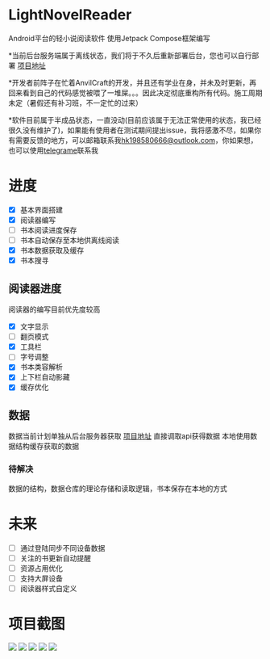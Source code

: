 # LightNovelReader
 Android平台的轻小说阅读软件
 使用Jetpack Compose框架编写
 
 *当前后台服务端属于离线状态，我们将于不久后重新部署后台，您也可以自行部署 [项目地址](https://github.com/dmzz-yyhyy/LightNovelReaderBackground)
 
 *开发者前阵子在忙着AnvilCraft的开发，并且还有学业在身，并未及时更新，再回来看到自己的代码感觉被喂了一堆屎。。。因此决定彻底重构所有代码。施工周期未定（暑假还有补习班，不一定忙的过来）

 *软件目前属于半成品状态，一直没动(目前应该属于无法正常使用的状态，我已经很久没有维护了)，如果能有使用者在测试期间提出issue，我将感激不尽，如果你有需要反馈的地方，可以邮箱联系我<hk198580666@outlook.com>，你如果想，也可以使用[telegrame](https://t.me/NightFIsh2009)联系我
# 进度
 - [x] 基本界面搭建
 - [x] 阅读器编写
 - [ ] 书本阅读进度保存
 - [ ] 书本自动保存至本地供离线阅读
 - [x] 书本数据获取及缓存
 - [x] 书本搜寻
 ## 阅读器进度
 阅读器的编写目前优先度较高
 - [x] 文字显示
 - [ ] 翻页模式
 - [x] 工具栏
 - [ ] 字号调整
 - [x] 书本类容解析
 - [x] 上下栏自动影藏
 - [x] 缓存优化
 ## 数据
 数据当前计划单独从后台服务器获取 [项目地址](https://github.com/dmzz-yyhyy/LightNovelReaderBackground)
 直接调取api获得数据
 本地使用数据结构缓存获取的数据
 ### 待解决
 数据的结构，数据仓库的理论存储和读取逻辑，书本保存在本地的方式
# 未来
 - [ ] 通过登陆同步不同设备数据
 - [ ] 关注的书更新自动提醒
 - [ ] 资源占用优化
 - [ ] 支持大屏设备
 - [ ] 阅读器样式自定义
# 项目截图
![](https://github.com/dmzz-yyhyy/LightNovelReader/blob/master/Camera%20Roll/1.png?raw=true)
![](https://github.com/dmzz-yyhyy/LightNovelReader/blob/master/Camera%20Roll/2.png?raw=true)
![](https://github.com/dmzz-yyhyy/LightNovelReader/blob/master/Camera%20Roll/3.png?raw=true)
![](https://github.com/dmzz-yyhyy/LightNovelReader/blob/master/Camera%20Roll/4.png?raw=true)
![](https://github.com/dmzz-yyhyy/LightNovelReader/blob/master/Camera%20Roll/5.png?raw=true)
